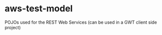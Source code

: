 aws-test-model
==============

POJOs used for the REST Web Services (can be used in a GWT client side project)